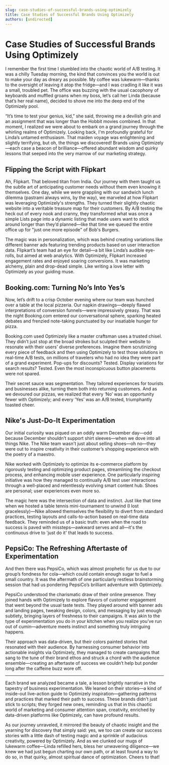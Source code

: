 ```yaml
---
slug: case-studies-of-successful-brands-using-optimizely
title: Case Studies of Successful Brands Using Optimizely
authors: [undirected]
---
```



# Case Studies of Successful Brands Using Optimizely

I remember the first time I stumbled into the chaotic world of A/B testing. It was a chilly Tuesday morning, the kind that convinces you the world is out to make your day as dreary as possible. My coffee was lukewarm—thanks to the oversight of leaving it atop the fridge—and I was cradling it like it was a small, troubled pet. The office was buzzing with the usual cacophony of keyboards and muffled groans when my boss, let’s call her Linda (because that’s her real name), decided to shove me into the deep end of the Optimizely pool.

“It’s time to test your genius, kid,” she said, throwing me a devilish grin and an assignment that was longer than the Hobbit movies combined. In that moment, I realized we were about to embark on a grand journey through the whirling realms of Optimizely. Looking back, I'm profoundly grateful for Linda’s untamed enthusiasm. That maiden voyage was enlightening and slightly terrifying, but oh, the things we discovered! Brands using Optimizely—each case a beacon of brilliance—offered abundant wisdom and quirky lessons that seeped into the very marrow of our marketing strategy.

## Flipping the Script with Flipkart

Ah, Flipkart. That beloved titan from India. Our journey with them taught us the subtle art of anticipating customer needs without them even knowing it themselves. One day, while we were grappling with our sandwich lunch dilemma (pastrami always wins, by the way), we marveled at how Flipkart was leveraging Optimizely's strengths. They turned their slightly chaotic website into a veritable treasure map for their customers. By A/B testing the heck out of every nook and cranny, they transformed what was once a simple Lists page into a dynamic listing that made users want to stick around longer than they’d planned—like that time we queued the entire office up for "just one more episode" of Bob's Burgers.

The magic was in personalization, which was behind creating variations like different banner ads featuring trending products based on user interaction data. Flipkart’s team had an eye for detail—a bit like Linda’s audible eye-rolls, but aimed at web analytics. With Optimizely, Flipkart increased engagement rates and enjoyed soaring conversions. It was marketing alchemy, plain and drop-dead simple. Like writing a love letter with Optimizely as your guiding muse.

## Booking.com: Turning No’s Into Yes’s

Now, let’s drift to a crisp October evening where our team was hunched over a table at the local pizzeria. Our napkin drawings—deeply flawed interpretations of conversion funnels—were impressively greasy. That was the night Booking.com entered our conversational sphere, sparking heated debates and frenzied note-taking punctuated by our insatiable hunger for pizza.

Booking.com used Optimizely like a master craftsman uses a trusted chisel. They didn’t just stop at the broad strokes but sculpted their website to resonate with their users’ diverse preferences. Imagine them scrutinizing every piece of feedback and then using Optimizely to test those solutions in real-time A/B tests, on millions of travelers who had no idea they were part of a grand experiment. Pop-ups for discounts? Tested. Display variations for search results? Tested. Even the most inconspicuous button placements were not spared.

Their secret sauce was segmentation. They tailored experiences for tourists and businesses alike, turning them both into returning customers. And as we devoured our pizzas, we realized that every ‘No’ was an opportunity fewer with Optimizely; and every ‘Yes’ was an A/B tested, triumphantly toasted cheer.

## Nike's Just-Do-It Experimentation

Our initial curiosity was piqued on an oddly warm December day—odd because December shouldn’t support shirt sleeves—when we dove into all things Nike. The Nike team wasn't just about selling shoes—oh no—they were out to inspire creativity in their customer’s shopping experience with the poetry of a maestro.

Nike worked with Optimizely to optimize its e-commerce platform by rigorously testing and optimizing product pages, streamlining the checkout process, and enhancing mobile user experience. One particularly inspiring initiative was how they managed to continually A/B test user interactions through a well-placed and relentlessly evolving smart content hub. Shoes are personal; user experiences even more so.

The magic here was the intersection of data and instinct. Just like that time when we hosted a table tennis mini-tournament to unwind (I lost gracelessly)—Nike allowed themselves the flexibility to divert from standard practices, testing layouts and calls-to-action based on real-time data feedback. They reminded us of a basic truth: even when the road to success is paved with missteps—awkward serves and all—it's the continuous drive to 'just do it' that leads to success.

## PepsiCo: The Refreshing Aftertaste of Experimentation

And then there was PepsiCo, which was almost prophetic for us due to our group’s fondness for cola—which could contain enough sugar to fuel a small country. It was the aftermath of one particularly restless brainstorming session that had us pondering PepsiCo’s brilliant adventure with Optimizely.

PepsiCo understood the charismatic draw of their online presence. They joined hands with Optimizely to explore flavors of customer engagement that went beyond the usual taste tests. They played around with banner ads and landing pages, tweaking design, colors, and messaging by just enough subtlety, bringing layers of freshness to their campaigns. It was akin to the type of experimentation you do in your kitchen when you realize you’ve run out of cumin—adventure meets instinct and something truly intriguing happens.

Their approach was data-driven, but their colors painted stories that resonated with their audience. By harnessing consumer behavior into actionable insights via Optimizely, they managed to create campaigns that sang to the tune of their brand ethos and struck a chord with the audience ensemble—creating an aftertaste of success we couldn’t help but ponder long after the caffeine buzz wore off.

---

Each brand we analyzed became a tale, a lesson brightly narrative in the tapestry of business experimentation. We leaned on their stories—a kind of inside-out live-action guide to Optimizely inspiration—gathering patterns and practices that marked their path to success. These brands didn't just stick to scripts; they forged new ones, reminding us that in this chaotic world of marketing and consumer attention span, creativity, enriched by data-driven platforms like Optimizely, can have profound results.

As our journey unraveled, it mirrored the beauty of chaotic insight and the yearning for discovery that simply said: yes, we too can create our success stories with a little dash of testing magic and a sprinkle of audacious creativity, powered by Optimizely. And as we clunked our mugs of lukewarm coffee—Linda refilled hers, bless her unwavering diligence—we knew we had just begun charting our own path, or at least found a way to do so, in that quirky, almost spiritual dance of optimization. Cheers to that!